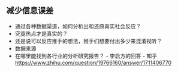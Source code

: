 ## 减少信息误差

- 通过各种数据渠道，如何分析出和还原真实社会反应？
- 究竟热点才是真实的？
- 还是说可以反应推手的想法，推手们想要付出多少来混淆视听？
- 数据来源
- 在哪里能找到各行业的分析研究报告？ - 李启方的回答 - 知乎
https://www.zhihu.com/question/19766160/answer/1711406770